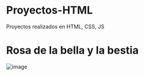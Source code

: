 # Proyectos-HTML
Proyectos realizados en HTML, CSS, JS 
# Rosa de la bella y la bestia
![image](https://github.com/user-attachments/assets/8c458ba3-5db6-40da-b6b2-136b3620654a)
